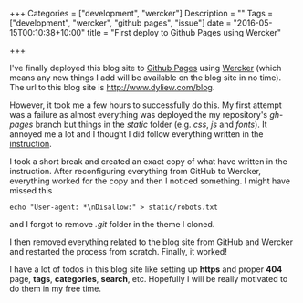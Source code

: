 +++
Categories = ["development", "wercker"]
Description = ""
Tags = ["development", "wercker", "github pages", "issue"]
date = "2016-05-15T00:10:38+10:00"
title = "First deploy to Github Pages using Wercker"

+++

I've finally deployed this blog site to [Github Pages](https://pages.github.com/) using [Wercker](http://wercker.com/) (which means any new things I add will be available on the blog site in no time). The url to this blog site is http://www.dyliew.com/blog.

However, it took me a few hours to successfully do this. My first attempt was a failure as almost everything was deployed the my repository's _gh-pages_ branch but things in the _static_ folder (e.g. _css_, _js_ and _fonts_). It annoyed me a lot and I thought I did follow everything written in the [instruction](https://gohugo.io/tutorials/automated-deployments/).

I took a short break and created an exact copy of what have written in the instruction. After reconfiguring everything from GitHub to Wercker, everything worked for the copy and then I noticed something. I might have missed this
```
echo "User-agent: *\nDisallow:" > static/robots.txt
```
and I forgot to remove _.git_ folder in the theme I cloned.

I then removed everything related to the blog site from GitHub and Wercker and restarted the process from scratch. Finally, it worked!

I have a lot of todos in this blog site like setting up __https__ and proper __404__ page, __tags__, __categories__, __search__, etc. Hopefully I will be really motivated to do them in my free time.